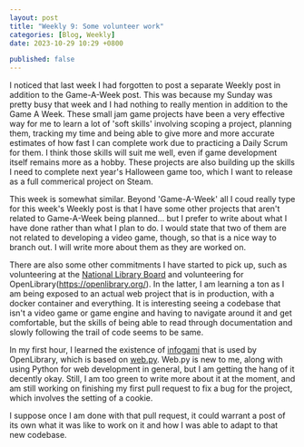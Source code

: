 ```yaml
---
layout: post
title: "Weekly 9: Some volunteer work" 
categories: [Blog, Weekly]
date: 2023-10-29 10:29 +0800

published: false
---
```


I noticed that last week I had forgotten to post a separate Weekly post in addition to the Game-A-Week post. This was because my Sunday was pretty busy that week and I had nothing to really mention in addition to the Game A Week. These small jam game projects have been a very effective way for me to learn a lot of 'soft skills' involving scoping a project, planning them, tracking my time and being able to give more and more accurate estimates of how fast I can complete work due to practicing a Daily Scrum for them. I think those skills will suit me well, even if game development itself remains more as a hobby. These projects are also building up the skills I need to complete next year's Halloween game too, which I want to release as a full commerical project on Steam.

This week is somewhat similar. Beyond 'Game-A-Week' all I coud really type for this week's Weekly post is that I have some other projects that aren't related to Game-A-Week being planned... but I prefer to write about what I have done rather than what I plan to do. I would state that two of them are not related to developing a video game, though, so that is a nice way to branch out. I will write more about them as they are worked on.

There are also some other commitments I have started to pick up, such as volunteering at the [National Library Board](https://www.nlb.gov.sg/main/home) and volunteering for OpenLibrary(https://openlibrary.org/). In the latter, I am learning a ton as I am being exposed to an actual web project that is in production, with a docker container and everything. It is interesting seeing a codebase that isn't a video game or game engine and having to navigate around it and get comfortable, but the skills of being able to read through documentation and slowly following the trail of code seems to be same. 

In my first hour, I learned the existence of [infogami](https://openlibrary.org/dev/docs/infogami) that is used by OpenLibrary, which is based on [web.py](https://webpy.org/). Web.py is new to me, along with using Python for web development in general, but I am getting the hang of it decently okay. Still, I am too green to write more about it at the moment, and am still working on finishing my first pull request to fix a bug for the project, which involves the setting of a cookie. 

I suppose once I am done with that pull request, it could warrant a post of its own what it was like to work on it and how I was able to adapt to that new codebase.
